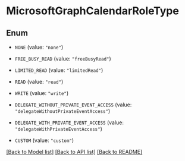 # MicrosoftGraphCalendarRoleType

## Enum


* `NONE` (value: `"none"`)

* `FREE_BUSY_READ` (value: `"freeBusyRead"`)

* `LIMITED_READ` (value: `"limitedRead"`)

* `READ` (value: `"read"`)

* `WRITE` (value: `"write"`)

* `DELEGATE_WITHOUT_PRIVATE_EVENT_ACCESS` (value: `"delegateWithoutPrivateEventAccess"`)

* `DELEGATE_WITH_PRIVATE_EVENT_ACCESS` (value: `"delegateWithPrivateEventAccess"`)

* `CUSTOM` (value: `"custom"`)


[[Back to Model list]](../README.md#documentation-for-models) [[Back to API list]](../README.md#documentation-for-api-endpoints) [[Back to README]](../README.md)


